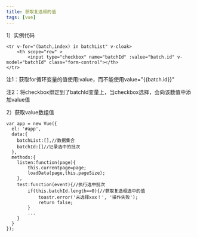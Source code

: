 ```yaml
---
title: 获取复选框的值
tags: [vue]
---
```


1）实例代码

```
<tr v-for="(batch,index) in batchList" v-cloak>
    <th scope="row" >
        <input type="checkbox" name="batchId" :value="batch.id" v-model="batchId" class="form-control"></th>
</tr>
```

注1：获取for循环变量的值使用:value，而不能使用value="{{batch.id}}"

注2：将checkbox绑定到了batchId变量上，当checkbox选择，会向该数值中添加value值

2）获取value数组值

```
var app = new Vue({
  el: '#app',
  data:{
    batchList:[],//数据集合
    batchId:[]//记录选中的批次
  },
  methods:{
    listen:function(page){
        this.currentpage=page;
        loadData(page,this.pageSize);
    },
    test:function(event){//执行选中批次
        if(this.batchId.length==0){//获取复选框选中的值
            toastr.error('未选择xxx！', '操作失败');
            return false;
        }
        ...
    }
  }
});
```